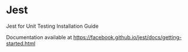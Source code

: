 # Jest
Jest for Unit Testing Installation Guide


Documentation available at https://facebook.github.io/jest/docs/getting-started.html
